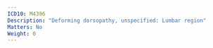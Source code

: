 ```yaml
---
ICD10: M4396
Description: "Deforming dorsopathy, unspecified: Lumbar region"
Matters: No
Weight: 0
---
```


